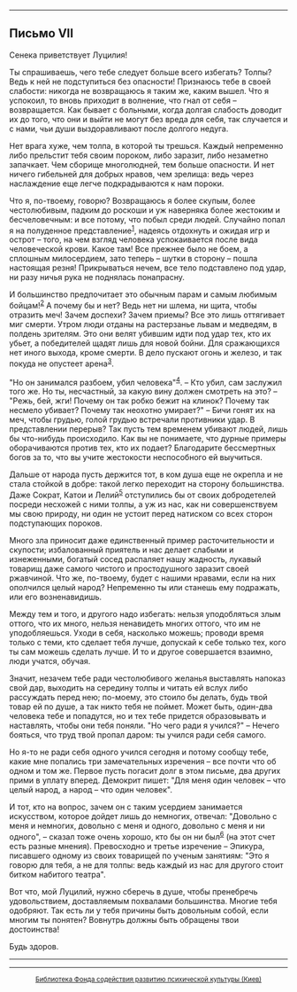

* * *

## Письмо VII

Сенека приветствует Луцилия!

Ты спрашиваешь, чего тебе следует больше всего избегать? Толпы? Ведь к ней не подступиться без опасности! Признаюсь тебе в своей слабости: никогда не возвращаюсь я таким же, каким вышел. Что я успокоил, то вновь приходит в волнение, что гнал от себя – возвращается. Как бывает с больными, когда долгая слабость доводит их до того, что они и выйти не могут без вреда для себя, так случается и с нами, чьи души выздоравливают после долгого недуга.

Нет врага хуже, чем толпа, в которой ты трешься. Каждый непременно либо прельстит тебя своим пороком, либо заразит, либо незаметно запачкает. Чем сборище многолюдней, тем больше опасности. И нет ничего гибельней для добрых нравов, чем зрелища: ведь через наслаждение еще легче подкрадываются к нам пороки.

Что я, по-твоему, говорю? Возвращаюсь я более скупым, более честолюбивым, падким до роскоши и уж наверняка более жестоким и бесчеловечным: и все потому, что побыл среди людей. Случайно попал я на полуденное представление<sup>[1](refer.htm#pVII-1)</sup>, надеясь отдохнуть и ожидая игр и острот – того, на чем взгляд человека успокаивается после вида человеческой крови. Какое там! Все прежнее было не боем, а сплошным милосердием, зато теперь – шутки в сторону – пошла настоящая резня! Прикрываться нечем, все тело подставлено под удар, ни разу ничья рука не поднялась понапрасну.

И большинство предпочитает это обычным парам и самым любимым бойцам!<sup>[2](refer.htm#pVII-2)</sup> А почему бы и нет? Ведь нет ни шлема, ни щита, чтобы отразить меч! Зачем доспехи? Зачем приемы? Все это лишь оттягивает миг смерти. Утром люди отданы на растерзанье львам и медведям, в полдень зрителям. Это они велят убившим идти под удар тех, кто их убьет, а победителей щадят лишь для новой бойни. Для сражающихся нет иного выхода, кроме смерти. В дело пускают огонь и железо, и так покуда не опустеет арена<sup>[3](refer.htm#pVII-3)</sup>.

"Но он занимался разбоем, убил человека"<sup>[4](refer.htm#pVII-4)</sup>. – Кто убил, сам заслужил того же. Но ты, несчастный, за какую вину должен смотреть на это? – "Режь, бей, жги! Почему он так робко бежит на клинок? Почему так несмело убивает? Почему так неохотно умирает?" – Бичи гонят их на меч, чтобы грудью, голой грудью встречали противники удар. В представлении перерыв? Так пусть тем временем убивают людей, лишь бы что-нибудь происходило. Как вы не понимаете, что дурные примеры оборачиваются против тех, кто их подает? Благодарите бессмертных богов за то, что вы учите жестокости неспособного ей выучиться.

Дальше от народа пусть держится тот, в ком душа еще не окрепла и не стала стойкой в добре: такой легко переходит на сторону большинства. Даже Сократ, Катои и Лелий<sup>[5](refer.htm#pVII-5)</sup> отступились бы от своих добродетелей посреди несхожей с ними толпы, а уж из нас, как ни совершенствуем мы свою природу, ни один не устоит перед натиском со всех сторон подступающих пороков.

Много зла приносит даже единственный пример расточительности и скупости; избалованный приятель и нас делает слабыми и изнеженными, богатый сосед распаляет нашу жадность, лукавый товарищ даже самого чистого и простодушного заразит своей ржавчиной. Что же, по-твоему, будет с нашими нравами, если на них ополчился целый народ? Непременно ты или станешь ему подражать, или его возненавидишь.

Между тем и того, и другого надо избегать: нельзя уподобляться злым оттого, что их много, нельзя ненавидеть многих оттого, что им не уподобляешься. Уходи в себя, насколько можешь; проводи время только с теми, кто сделает тебя лучше, допускай к себе только тех, кого ты сам можешь сделать лучше. И то и другое совершается взаимно, люди учатся, обучая.

Значит, незачем тебе ради честолюбивого желанья выставлять напоказ свой дар, выходить на середину толпы и читать ей вслух либо рассуждать перед нею; по-моему, это стоило бы делать, будь твой товар ей по душе, а так никто тебя не поймет. Может быть, один-два человека тебе и попадутся, но и тех тебе придется образовывать и наставлять, чтобы они тебя поняли. "Но чего ради я учился?" – Нечего бояться, что труд твой пропал даром: ты учился ради себя самого.

Но я-то не ради себя одного учился сегодня и потому сообщу тебе, какие мне попались три замечательных изречения – все почти что об одном и том же. Первое пусть погасит долг в этом письме, два других прими в уплату вперед. Демокрит пишет: "Для меня один человек – что целый народ, а народ – что один человек".

И тот, кто на вопрос, зачем он с таким усердием занимается искусством, которое дойдет лишь до немногих, отвечал: "Довольно с меня и немногих, довольно с меня и одного, довольно с меня и ни одного", – сказал тоже очень хорошо, кто бы он ни был<sup>[6](refer.htm#pVII-6)</sup> (на этот счет есть разные мнения). Превосходно и третье изречение – Эпикура, писавшего одному из своих товарищей по ученым занятиям: "Это я говорю для тебя, а не для толпы: ведь каждый из нас для другого стоит битком набитого театра".

Вот что, мой Луцилий, нужно сберечь в душе, чтобы пренебречь удовольствием, доставляемым похвалами большинства. Многие тебя одобряют. Так есть ли у тебя причины быть довольным собой, если многим ты понятен? Вовнутрь должны быть обращены твои достоинства!

Будь здоров.

<div align="center">

* * *



* * *

[<small>Библиотека Фонда содействия развитию психической культуры (Киев)</small>](mailto:webmaster@psylib.kiev.ua)</div>